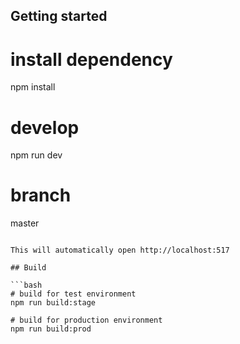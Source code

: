 ## Getting started

# install dependency
npm install

# develop
npm run dev

# branch
master
```

This will automatically open http://localhost:517

## Build

```bash
# build for test environment
npm run build:stage

# build for production environment
npm run build:prod
```